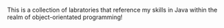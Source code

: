 This is a collection of labratories that reference my skills in Java within the realm of object-orientated programming!
